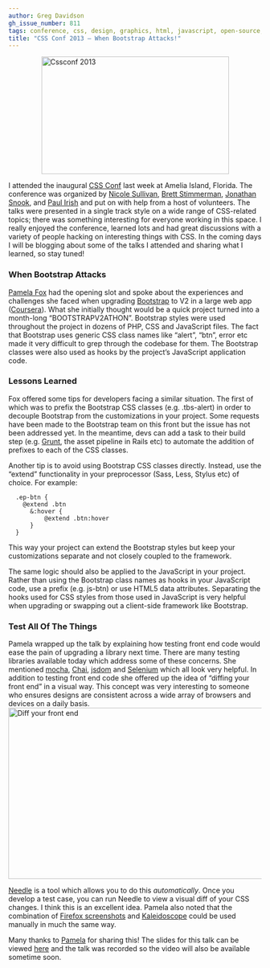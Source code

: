 ```yaml
---
author: Greg Davidson
gh_issue_number: 811
tags: conference, css, design, graphics, html, javascript, open-source, testing, tips, tools
title: "CSS Conf 2013 — When Bootstrap Attacks!"
---
```


<img alt="Cssconf 2013" border="0" height="234" src="/blog/2013/06/03/css-conf-2013-when-bootstrap-attacks/image-0.png" style="display:block; margin-left:auto; margin-right:auto;" title="cssconf-2013.png" width="373"/>

I attended the inaugural [CSS Conf](https://web.archive.org/web/20130629170825/http://cssconf.com/speakers.html) last week at Amelia Island, Florida. The conference was organized by [Nicole Sullivan](http://www.stubbornella.org/), [Brett Stimmerman](http://brett.stimmerman.com/), [Jonathan Snook](https://snook.ca/), and [Paul Irish](https://www.paulirish.com/) and put on with help from a host of volunteers. The talks were presented in a single track style on a wide range of CSS-related topics; there was something interesting for everyone working in this space. I really enjoyed the conference, learned lots and had great discussions with a variety of people hacking on interesting things with CSS. In the coming days I will be blogging about some of the talks I attended and sharing what I learned, so stay tuned!

### When Bootstrap Attacks

[Pamela Fox](http://www.pamelafox.org/) had the opening slot and spoke about the experiences and challenges she faced when upgrading [Bootstrap](https://getbootstrap.com/2.3.2/) to V2 in a large web app ([Coursera](https://www.coursera.org/)). What she initially thought would be a quick project turned into a month-long “BOOTSTRAPV2ATHON”. Bootstrap styles were used throughout the project in dozens of PHP, CSS and JavaScript files. The fact that Bootstrap uses generic CSS class names like “alert”, “btn”, error etc made it very difficult to grep through the codebase for them. The Bootstrap classes were also used as hooks by the project’s JavaScript application code.


### Lessons Learned

Fox offered some tips for developers facing a similar situation. The first of which was to prefix the Bootstrap CSS classes (e.g. .tbs-alert) in order to decouple Bootstrap from the customizations in your project. Some requests have been made to the Bootstrap team on this front but the issue has not been addressed yet. In the meantime, devs can add a task to their build step (e.g. [Grunt](https://gruntjs.com/), the asset pipeline in Rails etc) to automate the addition of prefixes to each of the CSS classes.

Another tip is to avoid using Bootstrap CSS classes directly. Instead, use the “extend” functionality in your preprocessor (Sass, Less, Stylus etc) of choice. For example:

```
  .ep-btn {
    @extend .btn
      &:hover {
          @extend .btn:hover
      }
  }
```

This way your project can extend the Bootstrap styles but keep your customizations separate and not closely coupled to the framework.

The same logic should also be applied to the JavaScript in your project. Rather than using the Bootstrap class names as hooks in your JavaScript code, use a prefix (e.g. js-btn) or use HTML5 data attributes. Separating the hooks used for CSS styles from those used in JavaScript is very helpful when upgrading or swapping out a client-side framework like Bootstrap.

### Test All Of The Things

Pamela wrapped up the talk by explaining how testing front end code would ease the pain of upgrading a library next time. There are many testing libraries available today which address some of these concerns. She mentioned [mocha](https://mochajs.org/), [Chai](http://www.chaijs.com/), [jsdom](https://github.com/jsdom/jsdom) and [Selenium](https://docs.seleniumhq.org/) which all look very helpful. In addition to testing front end code she offered up the idea of “diffing your front end” in a visual way. This concept was very interesting to someone who ensures designs are consistent across a wide array of browsers and devices on a daily basis.
<img alt="Diff your front end" border="0" height="341" src="/blog/2013/06/03/css-conf-2013-when-bootstrap-attacks/image-1.png" style="display:block; margin-left:auto; margin-right:auto;" title="diff-your-front-end.png" width="559"/>

[Needle](https://github.com/python-needle/needle) is a tool which allows you to do this *automatically*. Once you develop a test case, you can run Needle to view a visual diff of your CSS changes. I think this is an excellent idea. Pamela also noted that the combination of [Firefox screenshots](https://support.mozilla.org/en-US/questions/940991) and [Kaleidoscope](https://www.kaleidoscopeapp.com/) could be used manually in much the same way.

Many thanks to [Pamela](https://twitter.com/pamelafox) for sharing this! The slides for this talk can be viewed [here](http://slides.com/pamelafox/when-bootstrap-attacks#/) and the talk was recorded so the video will also be available sometime soon.
